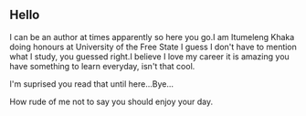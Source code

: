 ## Hello

I can be an author at times apparently so here you go.I am Itumeleng Khaka doing honours at University of the Free State I guess I don't have to mention what I study, you guessed right.I believe I love my career it is amazing you have something to learn everyday, isn't that cool.

I'm suprised you read that until here...Bye...

How rude of me not to say you should enjoy your day.

